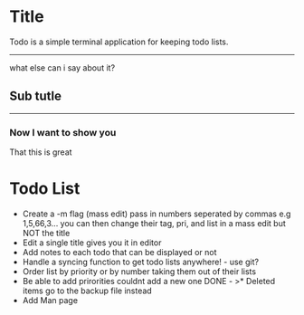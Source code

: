 # Title

Todo is a simple terminal application for keeping todo lists.

----
what else can i say about it?

## Sub tutle

----

### Now I want to show you

That this is great

# Todo List 

* Create a -m flag (mass edit) pass in numbers seperated by commas
e.g 1,5,66,3...  you can then change their tag, pri, and list in a mass edit but NOT the title
* Edit a single title gives you it in editor
* Add notes to each todo that can be displayed or not
* Handle a syncing function to get todo lists anywhere! - use git?
* Order list by priority or by number taking them out of their lists
* Be able to add prirorities couldnt add a new one
DONE - >* Deleted items go to the backup file instead
* Add Man page 
